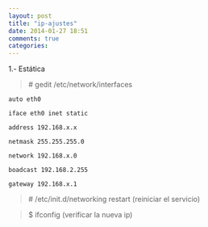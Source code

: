 ```yaml
---
layout: post
title: "ip-ajustes"
date: 2014-01-27 18:51
comments: true
categories: 
---
```

1.- Estática

>\# gedit /etc/network/interfaces 

	auto eth0 

	iface eth0 inet static 

	address 192.168.x.x 

	netmask 255.255.255.0 

	network 192.168.x.0 

	boadcast 192.168.2.255 

	gateway 192.168.x.1 

>\# /etc/init.d/networking restart (reiniciar el servicio) 

>$ ifconfig (verificar la nueva ip) 

